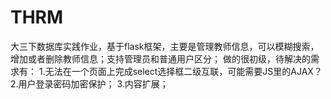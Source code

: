 # THRM
大三下数据库实践作业，基于flask框架，主要是管理教师信息，可以模糊搜索，增加或者删除教师信息；支持管理员和普通用户区分；
做的很初级，待解决的需求有：
1.无法在一个页面上完成select选择框二级互联，可能需要JS里的AJAX？
2.用户登录密码加密保护；
3.内容扩展；
